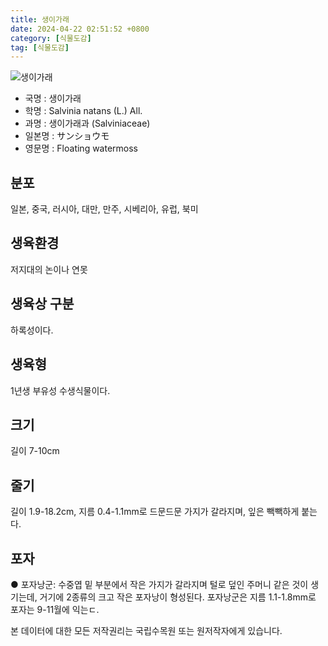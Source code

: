 ```yaml
---
title: 생이가래
date: 2024-04-22 02:51:52 +0800
category: [식물도감]
tag: [식물도감]
---
```




![생이가래](/fileUpload/plants/basic/Salviniaceae/Salvinia/4419/1_th2.JPG)
- 국명 : 생이가래
- 학명 : Salvinia natans (L.) All.
- 과명 : 생이가래과 (Salviniaceae)
- 일본명 : サンショウモ
- 영문명 : Floating watermoss


## 분포
일본, 중국, 러시아, 대만, 만주, 시베리아, 유럽, 북미
## 생육환경
저지대의 논이나 연못 
## 생육상 구분
하록성이다. 
## 생육형
1년생 부유성 수생식물이다. 
## 크기
길이 7-10cm
## 줄기
길이 1.9-18.2cm, 지름 0.4-1.1mm로 드문드문 가지가 갈라지며, 잎은 빽빽하게 붙는다. 
## 포자
● 포자낭군: 수중엽 밑 부분에서 작은 가지가 갈라지며 털로 덮인 주머니 같은 것이 생기는데, 거기에 2종류의 크고 작은 포자낭이 형성된다. 포자낭군은 지름 1.1-1.8mm로 포자는 9-11월에 익는ㄷ. 






본 데이터에 대한 모든 저작권리는 국립수목원 또는 원저작자에게 있습니다.
